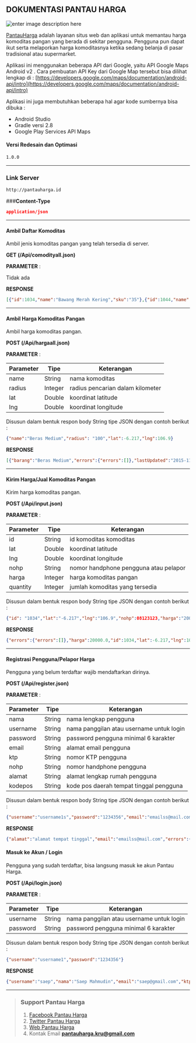 ## **DOKUMENTASI PANTAU HARGA**

![enter image description here](http://pantauharga.id/images/banana.png)

[PantauHarga](http://pantauharga.id/) adalah layanan situs web dan aplikasi untuk memantau harga komoditas pangan yang berada di sekitar pengguna. Pengguna pun dapat ikut serta melaporkan harga komoditasnya ketika sedang belanja di pasar tradisional atau supermarket.


Aplikasi ini menggunakan beberapa API dari Google, yaitu API Google Maps Android v2 . Cara pembuatan API Key dari Google Map tersebut bisa dilihat lengkap di : 
[https://developers.google.com/maps/documentation/android-api/intro](https://developers.google.com/maps/documentation/android-api/intro)

Aplikasi ini juga membutuhkan beberapa hal agar kode sumbernya bisa dibuka :

 - Android Studio   
 - Gradle versi 2.8 
 - Google Play Services API Maps

#### **Versi Redesain dan Optimasi**
```sh
1.0.0
```


----------
### **Link Server**
```sh
http://pantauharga.id
```

###**Content-Type** 
```json
application/json
```

----------

#### **Ambil Daftar Komoditas**
Ambil jenis komoditas pangan yang telah tersedia di server.

**GET (/Api/comodityall.json)**

**PARAMETER** :

Tidak ada

**RESPONSE**
```json
[{"id":1034,"name":"Bawang Merah Kering","sku":"35"},{"id":1044,"name":"Bawang Putih Impor","sku":"45"},{"id":1043,"name":"Bawang Putih Lokal","sku":"44"},{"id":958,"name":"Beras Ketan","sku":"3"},{"id":9,"name":"Beras Medium","sku":"1"},{"id":3791,"name":"Beras Organik","sku":"098"},{"id":10,"name":"Beras Pera","sku":"2"},{"id":8,"name":"Beras Premium","sku":"3"},{"id":1035,"name":"Cabe Merah Besar","sku":"36"},{"id":1036,"name":"Cabe Merah Keriting","sku":"37"},{"id":1045,"name":"Cabe Rawit Hijau","sku":"46"}]
```

----------

#### **Ambil Harga Komoditas Pangan**
Ambil harga komoditas pangan.

**POST (/Api/hargaall.json)**


**PARAMETER** :

Parameter  | Tipe | Keterangan
---------- | -----|-----
name       | String | nama komoditas
radius    | Integer | radius pencarian dalam kilometer
lat     | Double | koordinat latitude
Ing     | Double | koordinat longitude

Disusun dalam bentuk respon body String tipe JSON dengan contoh berikut :
```json
{"name":"Beras Medium","radius": "100","lat":-6.217,"lng":106.9}
```

**RESPONSE**

```json
[{"barang":"Beras Medium","errors":{"errors":[]},"lastUpdated":"2015-11-12T17:00:00Z","latitude":"-6.849407","longitude":"106.955305","nohp":"0","price":9700.0},{"barang":"Beras Medium","errors":{"errors":[]},"lastUpdated":"2015-10-03T02:09:21Z","latitude":"-6.2418255816301045","longitude":"106.87362134456635","nohp":"0","price":10000.0}]
```

----------

#### **Kirim Harga/Jual Komoditas Pangan**
Kirim harga komoditas pangan.

**POST (/Api/input.json)**

**PARAMETER** :

Parameter  | Tipe | Keterangan
---------- | -----|-----
id       | String | id komoditas komoditas
lat     | Double | koordinat latitude
Ing     | Double | koordinat longitude
nohp    |String  | nomor handphone pengguna atau pelapor
harga | Integer | harga komoditas pangan
quantity | Integer | jumlah komoditas yang tersedia

Disusun dalam bentuk respon body String tipe JSON dengan contoh berikut :
```json
{"id": "1034","lat":"-6.217","lng":"106.9","nohp":08123123,"harga":"20000","quantity":"30"}
```
**RESPONSE**
```json
{"errors":{"errors":[]},"harga":20000.0,"id":1034,"lat":-6.217,"lng":106.9,"nohp":"08123123","quantity":30}
```

----------

#### **Registrasi Pengguna/Pelapor Harga**
Pengguna yang belum terdaftar wajib mendaftarkan dirinya.

**POST (/Api/register.json)**

**PARAMETER** :

Parameter  | Tipe | Keterangan
---------- | -----|-----
nama | String | nama lengkap pengguna
username       | String | nama panggilan atau username untuk login
password     | String | password pengguna minimal 6 karakter
email     | String | alamat email pengguna
ktp    |String  | nomor KTP pengguna
nohp | String | nomor handphone pengguna
alamat | String | alamat lengkap rumah pengguna
kodepos | String | kode pos daerah tempat tinggal pengguna

Disusun dalam bentuk respon body String tipe JSON dengan contoh berikut :
```json
{"username":"username1s","password":"1234356","email":"emailss@mail.com","ktp": "123456","nohp":"1234567","alamat":"alamat tempat tinggal","kodepos":"50123","nama": "nama lengkap pengguna"}
```

**RESPONSE**

```json
{"alamat":"alamat tempat tinggal","email":"emailss@mail.com","errors":{"errors":[]},"kodepos":"50123","ktp":"123456","nama":"nama lengkap pengguna","nohp":"1234567","password":"1234356","username":"username1s"}
```

#### **Masuk ke Akun / Login**
Pengguna yang sudah terdaftar, bisa langsung masuk ke akun Pantau Harga.

**POST (/Api/login.json)**

**PARAMETER** :

|Parameter  | Tipe   | Keterangan                               |
|---------- | -------|------------------------------------------|
|username   | String | nama panggilan atau username untuk login |
|password   | String | password pengguna minimal 6 karakter     |


Disusun dalam bentuk respon body String tipe JSON dengan contoh berikut :
```json
{"username":"username1","password":"1234356"}
```
**RESPONSE**
```json
{"username":"saep","nama":"Saep Mahmudin","email":"saep@gmail.com","ktp":"123456","nohp":"1234567890","alamat":"Jalan Bandung Nomor 10","kodepos":"50121"}
```


----------


>### **Support Pantau Harga**
> 1. [Facebook Pantau Harga](https://www.facebook.com/pantauharga)
 >2. [Twitter Pantau Harga](https://twitter.com/pantauharga)
 >3. [Web Pantau Harga](http://pantauharga.id/)
 >4. Kontak Email **[pantauharga.kru@gmail.com](pantauharga.kru@gmail.com)**